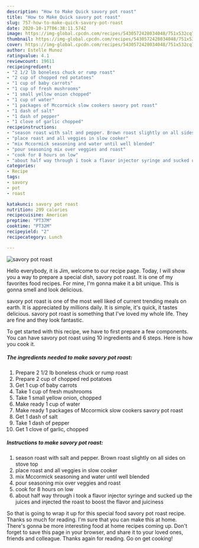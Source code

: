 ```yaml
---
description: "How to Make Quick savory pot roast"
title: "How to Make Quick savory pot roast"
slug: 757-how-to-make-quick-savory-pot-roast
date: 2020-10-17T06:38:11.574Z
image: https://img-global.cpcdn.com/recipes/5430572428034048/751x532cq70/savory-pot-roast-recipe-main-photo.jpg
thumbnail: https://img-global.cpcdn.com/recipes/5430572428034048/751x532cq70/savory-pot-roast-recipe-main-photo.jpg
cover: https://img-global.cpcdn.com/recipes/5430572428034048/751x532cq70/savory-pot-roast-recipe-main-photo.jpg
author: Estelle Munoz
ratingvalue: 4.1
reviewcount: 19611
recipeingredient:
- "2 1/2 lb boneless chuck or rump roast"
- "2 cup of chopped red potatoes"
- "1 cup of baby carrots"
- "1 cup of fresh mushrooms"
- "1 small yellow onion chopped"
- "1 cup of water"
- "1 packages of Mccormick slow cookers savory pot roast"
- "1 dash of salt"
- "1 dash of pepper"
- "1 clove of garlic chopped"
recipeinstructions:
- "season roast with salt and pepper. Brown roast slightly on all sides on stove top"
- "place roast and all veggies in slow cooker"
- "mix Mccormick seasoning and water until well blended"
- "pour seasoning mix over veggies and roast"
- "cook for 8 hours on low"
- "about half way through i took a flavor injector syringe and sucked up the juices and injected the roast to boost the flavor and juiciness"
categories:
- Recipe
tags:
- savory
- pot
- roast

katakunci: savory pot roast 
nutrition: 299 calories
recipecuisine: American
preptime: "PT37M"
cooktime: "PT32M"
recipeyield: "2"
recipecategory: Lunch

---
```



![savory pot roast](https://img-global.cpcdn.com/recipes/5430572428034048/751x532cq70/savory-pot-roast-recipe-main-photo.jpg)

Hello everybody, it is Jim, welcome to our recipe page. Today, I will show you a way to prepare a special dish, savory pot roast. It is one of my favorites food recipes. For mine, I'm gonna make it a bit unique. This is gonna smell and look delicious.



savory pot roast is one of the most well liked of current trending meals on earth. It is appreciated by millions daily. It is simple, it's quick, it tastes delicious. savory pot roast is something that I've loved my whole life. They are fine and they look fantastic.


To get started with this recipe, we have to first prepare a few components. You can have savory pot roast using 10 ingredients and 6 steps. Here is how you cook it.

<!--inarticleads1-->

##### The ingredients needed to make savory pot roast:

1. Prepare 2 1/2 lb boneless chuck or rump roast
1. Prepare 2 cup of chopped red potatoes
1. Get 1 cup of baby carrots
1. Take 1 cup of fresh mushrooms
1. Take 1 small yellow onion, chopped
1. Make ready 1 cup of water
1. Make ready 1 packages of Mccormick slow cookers savory pot roast
1. Get 1 dash of salt
1. Take 1 dash of pepper
1. Get 1 clove of garlic, chopped




<!--inarticleads2-->

##### Instructions to make savory pot roast:

1. season roast with salt and pepper. Brown roast slightly on all sides on stove top
1. place roast and all veggies in slow cooker
1. mix Mccormick seasoning and water until well blended
1. pour seasoning mix over veggies and roast
1. cook for 8 hours on low
1. about half way through i took a flavor injector syringe and sucked up the juices and injected the roast to boost the flavor and juiciness




So that is going to wrap it up for this special food savory pot roast recipe. Thanks so much for reading. I'm sure that you can make this at home. There's gonna be more interesting food at home recipes coming up. Don't forget to save this page in your browser, and share it to your loved ones, friends and colleague. Thanks again for reading. Go on get cooking!
